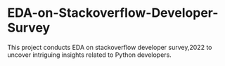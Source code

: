 # EDA-on-Stackoverflow-Developer-Survey
This project conducts EDA on stackoverflow developer survey,2022 to uncover intriguing insights related to Python developers.
